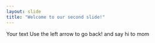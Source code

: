 ```yaml
---
layout: slide
title: "Welcome to our second slide!"
---
```

Your text
Use the left arrow to go back!
and say hi to mom
